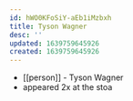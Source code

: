 ```yaml
---
id: hWO0KFoSiY-aEb1iMzbxh
title: Tyson Wagner
desc: ''
updated: 1639759645926
created: 1639759645926
---
```



- [[person]] - Tyson Wagner
- appeared 2x at the stoa
